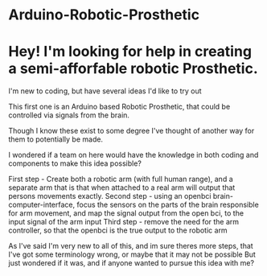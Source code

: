 # Arduino-Robotic-Prosthetic

# Hey! I'm looking for help in creating a semi-afforfable robotic Prosthetic.

I'm new to coding, but have several ideas I'd like to try out 

This first one is an Arduino based Robotic Prosthetic, that could be controlled via signals from the brain.

Though I know these exist to some degree I've thought of another way for them to potentially be made.

I wondered if a team on here would have the knowledge in both coding and components to make this idea possible?

First step - Create both a robotic arm (with full human range), and a separate arm that is that when attached to a real arm will output that persons movements exactly. 
Second step - using an openbci brain-computer-interface, focus the sensors on the parts of the brain responsible for arm movement, and  map the signal output from the open bci, to the input signal of the arm input
Third step - remove the need for the arm controller, so that the openbci is the true output to the robotic arm 

As I've said I'm very new to all of this, and im sure theres more steps, that I've got some terminology wrong, or maybe that it may not be possible
But just wondered if it was, and if anyone wanted to pursue this idea with me?
